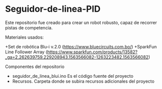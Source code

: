 # Seguidor-de-linea-PID
Este repositorio fue creado para crear un robot robusto, capaz de recorrer pistas de competencia.

Materiales usados:

+Set de robótica Blu-i v.2.0 (https://www.bluecircuits.com.bo/)
+SparkFun Line Follower Array (https://www.sparkfun.com/products/13582?_ga=2.262639759.229208943.1563566082-1263223482.1563566082)

Componentes del repositorio

+ seguidor_de_linea_blui.ino Es el código fuente del proyecto
+ Recursos. Carpeta donde se subira recursos adicionales del proyecto
